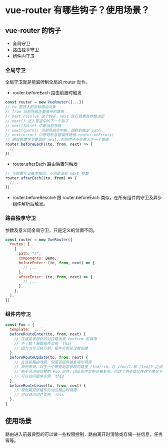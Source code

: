 <!--
 * @Author: wictory
 * @Date: 2023-10-09 15:26:57
 * @LastEditors: wictory
 * @LastEditTime: 2023-10-09 15:47:21
 * @Description: file content
-->

# vue-router 有哪些钩子？使用场景？

## vue-router 的钩子

- 全局守卫
- 路由独享守卫
- 组件内守卫

### 全局守卫

全局守卫就是能监听到全局的 router 动作。

- router.beforeEach 路由前置时触发

```js
const router = new VueRouter({...})
// to 要进入的目标路由对象
// from 当前导航正要离开的路由
// next resolve 这个钩子，next 执行效果其参数决定
// next() 进入管道中的下一个钩子
// next(false) 中断当前导航
// next({path}) 当前导航会中断，跳转到指定 path
// next(error) 中断导航且错误传递给 router.onError()
// 确保前置守卫要调用 next，否则钩子不会进入下一个管道
router.beforeEach((to, from, next) => {
  // ...
})
```

- router.afterEach 路由后置时触发

```js
// 与前置守卫基本相同，不同是没有 next 参数
router.afterEach((to, from) => {
  // ...
})
```

- router.beforeResolve
  跟 router.beforeEach 类似，在所有组件内守卫及异步组件解析后触发。

### 路由独享守卫

参数及意义同全局守卫，只是定义的位置不同。

```js
const router = new VueRouter({
  routes: [
    {
      path: "/",
      components: Demo,
      beforeEnter: (to, from, next) => {
        // ...
      },
      afterEnter: (to, from, next) => {
        // ...
      },
    },
  ],
})
```

### 组件内守卫

```js
const Foo = {
  template: `...`,
  beforeRouteEnter(to, from, next) {
    // 在渲染该组件的对应路由被 confirm 前调用
    // 不！能！获取组件实例 `this`
    // 因为当守卫执行前，组件实例还没被创建
  },
  beforeRouteUpdate(to, from, next) {
    // 在当前路由改变，但是该组件被复用时调用
    // 举例来说，对于一个带有动态参数的路径 /foo/:id，在 /foo/1 和 /foo/2 之间跳转的时候，
    // 由于会渲染同样的 Foo 组件，因此组件实例会被复用。而这个钩子就会在这个情况下被调用。
    // 可以访问组件实例 `this`
  },
  beforeRouteLeave(to, from, next) {
    // 导航离开该组件的对应路由时调用
    // 可以访问组件实例 `this`
  },
}
```

## 使用场景

路由进入前最典型的可以做一些权限控制，路由离开时清除或存储一些信息，任务等等。

